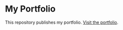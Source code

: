 # My Portfolio

This repository publishes my portfolio. [Visit the portfolio](http://jieliurban.com/).

